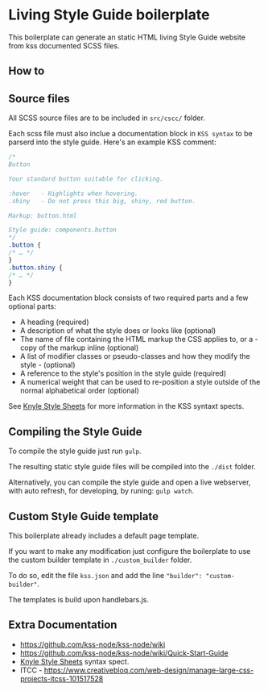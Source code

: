 # Living Style Guide boilerplate

This boilerplate can generate an static HTML living Style Guide website from kss documented SCSS files.

## How to

## Source files

All SCSS source files are to be included in `src/cscc/` folder.

Each scss file must also inclue a documentation block in `KSS syntax` to be parserd into the style guide.
Here's an example KSS comment:
```scss
/*
Button

Your standard button suitable for clicking.

:hover   - Highlights when hovering.
.shiny   - Do not press this big, shiny, red button.

Markup: button.html

Style guide: components.button
*/
.button {
/* … */
}
.button.shiny {
/* … */
}
```
Each KSS documentation block consists of two required parts and a few optional parts:

- A heading (required)
- A description of what the style does or looks like (optional)
- The name of file containing the HTML markup the CSS applies to, or a - copy of the markup inline (optional)
- A list of modifier classes or pseudo-classes and how they modify the style - (optional)
- A reference to the style's position in the style guide (required)
- A numerical weight that can be used to re-position a style outside of the normal alphabetical order (optional)

See [Knyle Style Sheets] for more information in the KSS syntaxt spects.

## Compiling the Style Guide

To compile the style guide just run `gulp`.

The resulting static style guide files will be compiled into the `./dist` folder.

Alternatively, you can compile the style guide and open a live webserver, with auto refresh, for developing, by runing: `gulp watch`.


## Custom Style Guide template

This boilerplate already includes a default page template. 

If you want to make any modification just configure the boilerplate to use the custom builder template in `./custom_builder` folder.

To do so, edit the file `kss.json` and add the line `"builder": "custom-builder"`.

The templates is build upon handlebars.js.


## Extra Documentation


- https://github.com/kss-node/kss-node/wiki
- https://github.com/kss-node/kss-node/wiki/Quick-Start-Guide
- [Knyle Style Sheets] syntax spect.
- ITCC - https://www.creativebloq.com/web-design/manage-large-css-projects-itcss-101517528

[Knyle Style Sheets]: https://github.com/kss-node/kss/blob/spec/SPEC.md

